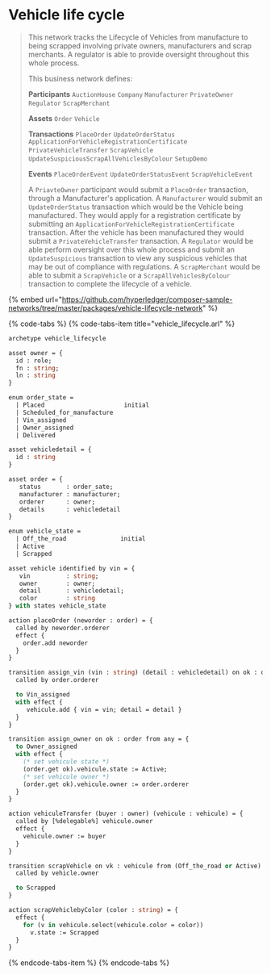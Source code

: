 # Vehicle life cycle

> This network tracks the Lifecycle of Vehicles from manufacture to being scrapped involving private owners, manufacturers and scrap merchants. A regulator is able to provide oversight throughout this whole process.
>
> This business network defines:
>
> **Participants** `AuctionHouse` `Company` `Manufacturer` `PrivateOwner` `Regulator` `ScrapMerchant`
>
> **Assets** `Order` `Vehicle`
>
> **Transactions** `PlaceOrder` `UpdateOrderStatus` `ApplicationForVehicleRegistrationCertificate` `PrivateVehicleTransfer` `ScrapVehicle` `UpdateSuspiciousScrapAllVehiclesByColour` `SetupDemo`
>
> **Events** `PlaceOrderEvent` `UpdateOrderStatusEvent` `ScrapVehicleEvent`
>
> A `PriavteOwner` participant would submit a `PlaceOrder` transaction, through a Manufacturer's application. A `Manufacturer` would submit an `UpdateOrderStatus` transaction which would be the Vehicle being manufactured. They would apply for a registration certificate by submitting an `ApplicationForVehicleRegistrationCertificate` transaction. After the vehicle has been manufactured they would submit a `PrivateVehicleTransfer` transaction. A `Regulator` would be able perform oversight over this whole process and submit an `UpdateSuspicious` transaction to view any suspicious vehicles that may be out of compliance with regulations. A `ScrapMerchant` would be able to submit a `ScrapVehicle` or a `ScrapAllVehiclesByColour` transaction to complete the lifecycle of a vehicle.

{% embed url="https://github.com/hyperledger/composer-sample-networks/tree/master/packages/vehicle-lifecycle-network" %}

{% code-tabs %}
{% code-tabs-item title="vehicle\_lifecycle.arl" %}
```ocaml
archetype vehicle_lifecycle

asset owner = {
  id : role;
  fn : string;
  ln : string
}

enum order_state =
  | Placed                      initial
  | Scheduled_for_manufacture
  | Vin_assigned
  | Owner_assigned
  | Delivered

asset vehicledetail = {
  id : string
}

asset order = {
   status       : order_sate;
   manufacturer : manufacturer;
   orderer      : owner;
   details      : vehicledetail
}

enum vehicle_state =
  | Off_the_road               initial
  | Active
  | Scrapped

asset vehicle identified by vin = {
   vin          : string;
   owner        : owner;
   detail       : vehicledetail;
   color        : string
} with states vehicle_state

action placeOrder (neworder : order) = {
  called by neworder.orderer
  effect {
    order.add neworder
  }
}

transition assign_vin (vin : string) (detail : vehicledetail) on ok : order from Placed = {
  called by order.orderer

  to Vin_assigned
  with effect {
     vehicule.add { vin = vin; detail = detail }
  }
}

transition assign_owner on ok : order from any = {
  to Owner_assigned
  with effect {
    (* set vehicule state *)
    (order.get ok).vehicule.state := Active;
    (* set vehicule owner *)
    (order.get ok).vehicule.owner := order.orderer
  }
}

action vehiculeTransfer (buyer : owner) (vehicule : vehicule) = {
  called by [%delegable%] vehicule.owner
  effect {
    vehicule.owner := buyer
  }
}

transition scrapVehicle on vk : vehicule from (Off_the_road or Active) = {
  called by vehicle.owner

  to Scrapped
}

action scrapVehiclebyColor (color : string) = {
  effect {
    for (v in vehicule.select(vehicule.color = color))
      v.state := Scrapped
  }
}

```
{% endcode-tabs-item %}
{% endcode-tabs %}



